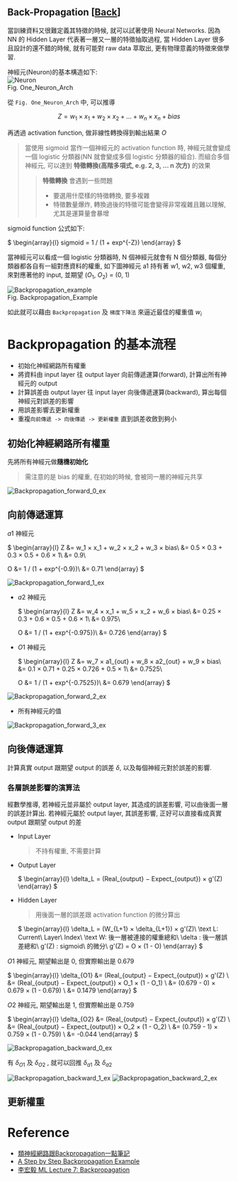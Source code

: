 Back-Propagation [[Back](note_DeepLearning.md#Back-Propagation)]
---

當訓練資料又很難定義其特徵的時候, 就可以試著使用 Neural Networks.
因為 NN 的 Hidden Layer 代表著一層又一層的特徵抽取過程, 當 Hidden Layer 很多且設計的還不錯的時候,
就有可能對 raw data 萃取出, 更有物理意義的特徵來做學習.

神經元(Neuron)的基本構造如下: <br>
![Neuron](Neuron.jpg)<br>
Fig. One_Neuron_Arch

從 `Fig. One_Neuron_Arch` 中, 可以推導

$$
Z = w_1 × x_1 + w_2 × x_2 + ... + w_n × x_n + bias
$$

再透過 activation function, 做非線性轉換得到輸出結果 $O$
> 當使用 sigmoid 當作一個神經元的 activation function 時, 神經元就會變成一個 logistic 分類器(NN 就會變成多個 logistic 分類器的組合).
而組合多個神經元, 可以達到 **特徵轉換(高階多項式, e.g. 2, 3, ... n 次方)** 的效果
>> **特徵轉換** 會遇到一些問題
>> + 要選用什麼樣的特徵轉換, 要多複雜
>> + 特徵數量爆炸, 轉換過後的特徵可能會變得非常複雜且難以理解, 尤其是運算量會暴增

sigmoid function 公式如下:

$
\begin{array}{l}
sigmoid = 1 / (1 + exp^{-Z})
\end{array}
$


當神經元可以看成一個 logistic 分類器時, N 個神經元就會有 N 個分類器, 每個分類器都各自有一組對應資料的權重,
如下圖神經元 a1 持有著 w1, w2, w3 個權重, 來對應著他的 input, 並期望 ($O_1$, $O_2$) = (0, 1)

![Backpropagation_example](Backpropagation_example.jpg)<br>
Fig. Backpropagation_Example

如此就可以藉由 `Backpropagation` 及 `梯度下降法` 來逼近最佳的權重值 $w_i$

# Backpropagation 的基本流程

+ 初始化神經網路所有權重
+ 將資料由 input layer 往 output layer 向前傳遞運算(forward), 計算出所有神經元的 output
+ 計算誤差由 output layer 往 input layer 向後傳遞運算(backward), 算出每個神經元對誤差的影響
+ 用誤差影響去更新權重
+ 重複`向前傳遞 -> 向後傳遞 -> 更新權重` 直到誤差收斂到夠小

## 初始化神經網路所有權重

先將所有神經元做**隨機初始化**
> 需注意的是 bias 的權重, 在初始的時候, 會被同一層的神經元共享

![Backpropagation_forward_0_ex](Backpropagation_forward_0_ex.jpg)

## 向前傳遞運算

$a1$ 神經元

$
\begin{array}{l}
Z &= w_1 × x_1 + w_2 × x_2 + w_3 × bias\\
  &= 0.5 × 0.3 + 0.3 × 0.5 + 0.6 × 1\\
  &= 0.9\\

O &= 1 / (1 + exp^{-0.9})\\
  &= 0.71
\end{array}
$

![Backpropagation_forward_1_ex](Backpropagation_forward_1_ex.jpg)

+ $a2$ 神經元

    $
    \begin{array}{l}
    Z &= w_4 × x_1 + w_5 × x_2 + w_6 × bias\\
      &= 0.25 × 0.3 + 0.6 × 0.5 + 0.6 × 1\\
      &= 0.975\\

    O &= 1 / (1 + exp^{-0.975})\\
      &= 0.726
    \end{array}
    $

+ $O1$ 神經元

    $
    \begin{array}{l}
    Z &= w_7 × a1_{out} + w_8 × a2_{out} + w_9 × bias\\
      &= 0.1 × 0.71 + 0.25 × 0.726 + 0.5 × 1\\
      &= 0.7525\\

    O &= 1 / (1 + exp^{-0.7525})\\
      &= 0.679
    \end{array}
    $

![Backpropagation_forward_2_ex](Backpropagation_forward_2_ex.jpg)

+ 所有神經元的值

![Backpropagation_forward_3_ex](Backpropagation_forward_3_ex.jpg)

## 向後傳遞運算

計算真實 output 跟期望 output 的誤差 $\delta$, 以及每個神經元對於誤差的影響.

### 各層誤差影響的演算法

經數學推導, 若神經元並非屬於 output layer, 其造成的誤差影響, 可以由後面一層的誤差計算出.
若神經元屬於 output layer, 其誤差影響, 正好可以直接看成真實 output 跟期望 output 的差

+ Input Layer
    > 不持有權重, 不需要計算

+ Output Layer

    $
    \begin{array}{l}
    \delta_L = (Real_{output} − Expect_{output}) × g'(Z)
    \end{array}
    $

+ Hidden Layer
    > 用後面一層的誤差跟 activation function 的微分算出

    $
    \begin{array}{l}
    \delta_L = (W_{L+1} × \delta_{L+1}) × g'(Z)\\
    \text L: Current\ Layer\ Index\\
    \text W: 後一層被連接的權重總和\\
    \delta : 後一層誤差總和\\
    g'(Z) : sigmoid\ 的微分\\
    g'(Z) = O × (1 - O)
    \end{array}
    $

$O1$ 神經元, 期望輸出是 0, 但實際輸出是 0.679

$
\begin{array}{l}
\delta_{O1} &= (Real_{output} − Expect_{output}) × g'(Z) \\
         &= (Real_{output} − Expect_{output}) × O_1 × (1 - O_1) \\
         &= (0.679 - 0) × 0.679 × (1 - 0.679) \\
         &= 0.1479
\end{array}
$


$O2$ 神經元, 期望輸出是 1, 但實際輸出是 0.759

$
\begin{array}{l}
\delta_{O2} &= (Real_{output} − Expect_{output}) × g'(Z) \\
         &= (Real_{output} − Expect_{output}) × O_2 × (1 - O_2) \\
         &= (0.759 - 1) × 0.759 × (1 - 0.759) \\
         &= -0.044
\end{array}
$

![Backpropagation_backward_0_ex](Backpropagation_backward_0_ex.jpg)

有 $\delta_{O1}$ 及 $\delta_{O2}$ , 就可以回推 $\delta_{a1}$ 及 $\delta_{a2}$

![Backpropagation_backward_1_ex](Backpropagation_backward_1_ex.jpg)
![Backpropagation_backward_2_ex](Backpropagation_backward_2_ex.jpg)

## 更新權重

# Reference

+ [類神經網路跟Backpropagation一點筆記](http://terrence.logdown.com/posts/1132631-neural-networks-with-backpropagation-one-notes)
+ [A Step by Step Backpropagation Example](https://mattmazur.com/2015/03/17/a-step-by-step-backpropagation-example/)
+ [李宏毅 ML Lecture 7: Backpropagation](https://hackmd.io/@shaoeChen/B1CoXxvmm/https%3A%2F%2Fhackmd.io%2Fs%2Fr1cqatmI7#%E6%9D%8E%E5%AE%8F%E6%AF%85_ML_Lecture_7)


